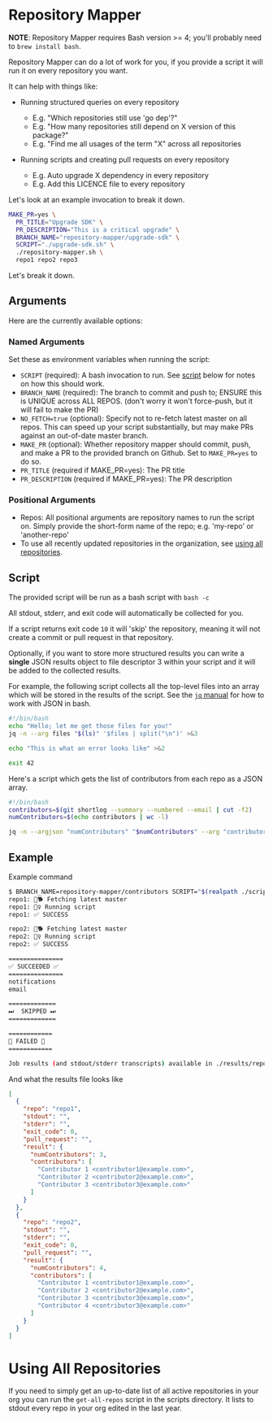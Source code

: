 # Repository Mapper

**NOTE**: Repository Mapper requires Bash version >= 4; you'll probably need to `brew install bash`.

Repository Mapper can do a lot of work for you, if you provide a script it will run it on every repository you want.

It can help with things like:

* Running structured queries on every repository
  - E.g. "Which repositories still use 'go dep'?"
  - E.g. "How many repositories still depend on X version of this package?"
  - E.g. "Find me all usages of the term "X" across all repositories

* Running scripts and creating pull requests on every repository
  - E.g. Auto upgrade X dependency in every repository
  - E.g. Add this LICENCE file to every repository

Let's look at an example invocation to break it down.

```bash
MAKE_PR=yes \
  PR_TITLE="Upgrade SDK" \
  PR_DESCRIPTION="This is a critical upgrade" \
  BRANCH_NAME="repository-mapper/upgrade-sdk" \
  SCRIPT="./upgrade-sdk.sh" \
  ./repository-mapper.sh \
  repo1 repo2 repo3
```

Let's break it down.

## Arguments

Here are the currently available options:

### Named Arguments

Set these as environment variables when running the script:

* `SCRIPT` (required): A bash invocation to run. See [script](#script) below for notes on how this should work.
* `BRANCH_NAME` (required): The branch to commit and push to; ENSURE this is UNIQUE across ALL REPOS. (don't worry it won't force-push, but it will fail to make the PR)
* `NO_FETCH=true` (optional): Specify not to re-fetch latest master on all repos. This can speed up your script substantially, but may make PRs against an out-of-date master branch.
* `MAKE_PR` (optional): Whether repository mapper should commit, push, and make a PR to the provided branch on Github. Set to `MAKE_PR=yes` to do so.
* `PR_TITLE` (required if MAKE_PR=yes): The PR title
* `PR_DESCRIPTION` (required if MAKE_PR=yes): The PR description

### Positional Arguments

* Repos: All positional arguments are repository names to run the script on. Simply provide the short-form name of the repo; e.g. 'my-repo' or 'another-repo'
* To use all recently updated repositories in the organization, see [using all repositories](#all-repositories).

## Script

The provided script will be run as a bash script with `bash -c`

All stdout, stderr, and exit code will automatically be collected for you.

If a script returns exit code `10` it will 'skip' the repository, meaning it will not create a commit or pull request in that repository.

Optionally, if you want to store more structured results you can write a **single** JSON results object to file descriptor 3 within your script and it will be added to the collected results.

For example, the following script collects all the top-level files into an array which will be stored in the results of the script. See the [`jq` manual](https://stedolan.github.io/jq/manual/v1.6/) for how to work with JSON in bash.

```bash
#!/bin/bash
echo "Hello; let me get those files for you!"
jq -n --arg files "$(ls)" '$files | split("\n")' >&3

echo "This is what an error looks like" >&2

exit 42
```

Here's a script which gets the list of contributors from each repo as a JSON array.

```bash
#!/bin/bash
contributors=$(git shortlog --summary --numbered --email | cut -f2)
numContributors=$(echo contributors | wc -l)

jq -n --argjson "numContributors" "$numContributors" --arg "contributors" "$contributors" '{numContributors: $numContributors, contributors: $contributors | split("\n")}' >&3
```

## Example

Example command

```bash
$ BRANCH_NAME=repository-mapper/contributors SCRIPT="$(realpath ./scripts/get-contributors.sh)" ./repository-mapper.sh repo1 repo2
repo1: 🦴🐕 Fetching latest master
repo1: 🏃‍♀️ Running script
repo1: ✅ SUCCESS

repo2: 🦴🐕 Fetching latest master
repo2: 🏃‍♀️ Running script
repo2: ✅ SUCCESS

===============
✅ SUCCEEDED ✅
===============
notifications
email

=============
⏭  SKIPPED ⏭
=============

============
🚨 FAILED 🚨
============

Job results (and stdout/stderr transcripts) available in ./results/repository-mapper/contributors.json
```

And what the results file looks like

```json
[
  {
    "repo": "repo1",
    "stdout": "",
    "stderr": "",
    "exit_code": 0,
    "pull_request": "",
    "result": {
      "numContributors": 3,
      "contributors": [
        "Contributor 1 <contributor1@example.com>",
        "Contributor 2 <contributor2@example.com>",
        "Contributor 3 <contributor3@example.com>"
      ]
    }
  },
  {
    "repo": "repo2",
    "stdout": "",
    "stderr": "",
    "exit_code": 0,
    "pull_request": "",
    "result": {
      "numContributors": 4,
      "contributors": [
        "Contributor 1 <contributor1@example.com>",
        "Contributor 2 <contributor2@example.com>",
        "Contributor 3 <contributor3@example.com>",
        "Contributor 4 <contributor3@example.com>"
      ]
    }
  }
]
```

# Using All Repositories

If you need to simply get an up-to-date list of all active repositories in your org you can run the `get-all-repos` script in the scripts directory. 
It lists to stdout every repo in your org edited in the last year.
